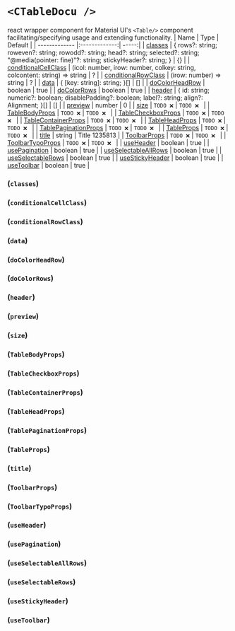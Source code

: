 # `<CTableDocu />`
react wrapper component for Material UI's `<Table/>` component facilitating/specifying usage and extending functionality.
| Name        | Type           | Default  |
| ------------- |:-------------:| -----:|
| [classes](propName) | { rows?: string; roweven?: string; rowodd?: string; head?: string; selected?: string; "@media(pointer: fine)"?: string; stickyHeader?: string; } | {} | 
| [conditionalCellClass](propName) | (icol: number, irow: number, colkey: string, colcontent: string) => string | ? | 
| [conditionalRowClass](propName) | (irow: number) => string | ? | 
| [data](propName) | { [key: string]: string; }[] | [] | 
| [doColorHeadRow](propName) | boolean | true | 
| [doColorRows](propName) | boolean | true | 
| [header](propName) | { id: string; numeric?: boolean; disablePadding?: boolean; label?: string; align?: Alignment; }[] | [] | 
| [preview](propName) | number | 0 | 
| [size](propName) | ```TODO ❌``` | ```TODO ❌ ``` | 
| [TableBodyProps](propName) | ```TODO ❌``` | ```TODO ❌ ``` | 
| [TableCheckboxProps](propName) | ```TODO ❌``` | ```TODO ❌ ``` | 
| [TableContainerProps](propName) | ```TODO ❌``` | ```TODO ❌ ``` | 
| [TableHeadProps](propName) | ```TODO ❌``` | ```TODO ❌ ``` | 
| [TablePaginationProps](propName) | ```TODO ❌``` | ```TODO ❌ ``` | 
| [TableProps](propName) | ```TODO ❌``` | ```TODO ❌ ``` | 
| [title](propName) | string | Title 1235813 | 
| [ToolbarProps](propName) | ```TODO ❌``` | ```TODO ❌ ``` | 
| [ToolbarTypoProps](propName) | ```TODO ❌``` | ```TODO ❌ ``` | 
| [useHeader](propName) | boolean | true | 
| [usePagination](propName) | boolean | true | 
| [useSelectableAllRows](propName) | boolean | true | 
| [useSelectableRows](propName) | boolean | true | 
| [useStickyHeader](propName) | boolean | true | 
| [useToolbar](propName) | boolean | true | 

### \(`classes`\) 
### \(`conditionalCellClass`\) 
### \(`conditionalRowClass`\) 
### \(`data`\) 
### \(`doColorHeadRow`\) 
### \(`doColorRows`\) 
### \(`header`\) 
### \(`preview`\) 
### \(`size`\) 
### \(`TableBodyProps`\) 
### \(`TableCheckboxProps`\) 
### \(`TableContainerProps`\) 
### \(`TableHeadProps`\) 
### \(`TablePaginationProps`\) 
### \(`TableProps`\) 
### \(`title`\) 
### \(`ToolbarProps`\) 
### \(`ToolbarTypoProps`\) 
### \(`useHeader`\) 
### \(`usePagination`\) 
### \(`useSelectableAllRows`\) 
### \(`useSelectableRows`\) 
### \(`useStickyHeader`\) 
### \(`useToolbar`\) 
